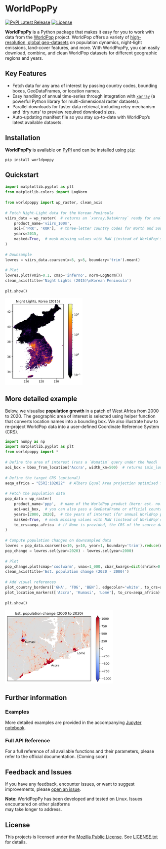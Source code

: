 # WorldPopPy

[![PyPI Latest Release](https://img.shields.io/pypi/v/WorldPopPy.svg)](https://pypi.org/project/WorldPopPy/)
[![License](https://img.shields.io/pypi/l/WorldPopPy.svg)](https://github.com/lungoruscello/WorldPopPy/blob/master/LICENSE.txt)

**WorldPopPy** is a Python package that makes it easy for you to work with data from the [WorldPop](https://www.worldpop.org/)
project. WorldPop offers a variety of [high-resolution, global geo-datasets](https://www.worldpop.org/datacatalog/) on 
population dynamics, night-light emissions, land-cover features, and more. With WorldPopPy, you can easily download, 
combine, and clean WorldPop datasets for different geographic regions and years.

## Key Features

* Fetch data for any area of interest by passing country codes, bounding boxes, GeoDataFrames, or location names.
* Easy handling of annual time-series through integration with [`xarray`](https://docs.xarray.dev/en/stable/) (a powerful 
Python library for multi-dimensional raster datasets).
* Parallel downloads for faster data retrieval, including retry mechanism and 'dry runs' to preview required download sizes.
* Auto-updating manifest file so you stay up-to-date with WorldPop’s latest available datasets.

## Installation

**WorldPopPy** is available on [PyPI](https://pypi.org/project/WorldPopPy/) and can be 
installed using `pip`:

`pip install worldpoppy`

## Quickstart
```python
import matplotlib.pyplot as plt
from matplotlib.colors import LogNorm

from worldpoppy import wp_raster, clean_axis

# Fetch Night-Light data for the Korean Peninsula  
viirs_data = wp_raster(  # returns an `xarray.DataArray` ready for analysis and plotting 
    product_name='viirs_100m',
    aoi=['PRK', 'KOR'],  # three-letter country codes for North and South Korea  
    years=2015,
    masked=True,  # mask missing values with NaN (instead of WorldPop's default fill value),
)

# Downsample
lowres = viirs_data.coarsen(x=5, y=5, boundary='trim').mean()

# Plot
lowres.plot(vmin=0.1, cmap='inferno', norm=LogNorm())
clean_axis(title='Night Lights (2015)\nKorean Peninsula')

plt.show()
```
<img src="worldpoppy/assets/korea_viirs.png" alt="Night Lights Korea" width="250"/> 


## More detailed example

Below, we visualise **population growth** in a patch of West Africa from 2000 to 2020. The geographic 
area of interest is selected using helper function that converts location names into a bounding box. 
We also illustrate how to re-project WorldPop data into a user-defined Coordinate Reference System (CRS).

```python
import numpy as np
import matplotlib.pyplot as plt
from worldpoppy import *

# Define the area of interest (runs a `Nomatim` query under the hood) 
aoi_box = bbox_from_location('Accra', width_km=500)  # returns (min_lon, min_lat, max_lon, max_lat)

# Define the target CRS (optional)
aeqa_africa = "ESRI:102022"  # Albers Equal Area projection optimised for Africa

# Fetch the population data
pop_data = wp_raster(
    product_name='ppp',  # name of the WorldPop product (here: est. no. of people per raster cell)
    aoi=aoi_box,  # you can also pass a GeoDataFrame or official country codes here
    years=[2000, 2020],  # the years of interest (for annual WorldPop products only)
    masked=True,  # mask missing values with NaN (instead of WorldPop's default fill value),
    to_crs=aeqa_africa  # if None is provided, the CRS of the source data will be kept
)

# Compute population changes on downsampled data
lowres = pop_data.coarsen(x=10, y=10, year=1, boundary='trim').reduce(np.sum)  # will propagate NaNs
pop_change = lowres.sel(year=2020) - lowres.sel(year=2000)

# Plot
pop_change.plot(cmap='coolwarm', vmax=1_000, cbar_kwargs=dict(shrink=0.85))
clean_axis(title='Est. population change (2020 - 2000)')

# Add visual references
plot_country_borders(['GHA', 'TOG', 'BEN'], edgecolor='white', to_crs=aeqa_africa)
plot_location_markers(['Accra', 'Kumasi', 'Lomé'], to_crs=aeqa_africa)

plt.show()
```
<img src="worldpoppy/assets/accra_pop.png" alt="Night Lights Korea" width="350"/> 

## Further information

### Examples

More detailed examples are provided in the accompanying [Jupyter notebook](./worldpoppy/examples/eg.ipynb).

### Full API Reference
For a full reference of all available functions and their parameters, please refer to the official documentation.
(Coming soon)

## Feedback and Issues

If you have any feedback, encounter issues, or want to suggest improvements, please [open an issue](https://github.com/lungoruscello/WorldPopPy/issues).

**Note**: WorldPopPy has been developed and tested on Linux. Issues encountered on other platforms  
may take longer to address.

## License
This projects is licensed under the [Mozilla Public License](https://www.mozilla.org/en-US/MPL/2.0/). 
See [LICENSE.txt](LICENSE.txt)  for details.
